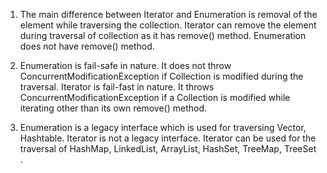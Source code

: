 1) The main difference between Iterator and Enumeration is removal of the element while traversing the collection. Iterator can remove the element during traversal of collection as it has remove() method. Enumeration does not have remove() method.

2) Enumeration is fail-safe in nature. It does not throw ConcurrentModificationException if Collection is modified during the traversal. Iterator is fail-fast in nature. It throws ConcurrentModificationException if a Collection is modified while iterating other than its own remove() method.

3) Enumeration is a legacy interface which is used for traversing Vector, Hashtable. Iterator is not a legacy interface. Iterator can be used for the traversal of HashMap, LinkedList, ArrayList, HashSet, TreeMap, TreeSet .
